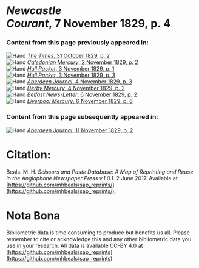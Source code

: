 # *Newcastle Courant*, 7 November 1829, p. 4  
  
### Content from this page previously appeared in:  
![Hand](http://scissorsandpaste.net/wp-content/uploads/2017/06/smallhandpointer.png) [*The Times*, 31 October 1829, p. 2](https://mhbeals.github.io/sap_html/The-Times/The-Times-31-October-1829-p-2)  
![Hand](http://scissorsandpaste.net/wp-content/uploads/2017/06/smallhandpointer.png) [*Caledonian Mercury*, 2 November 1829, p. 2](https://mhbeals.github.io/sap_html/Caledonian-Mercury/Caledonian-Mercury-2-November-1829-p-2)  
![Hand](http://scissorsandpaste.net/wp-content/uploads/2017/06/smallhandpointer.png) [*Hull Packet*, 3 November 1829, p. 1](https://mhbeals.github.io/sap_html/Hull-Packet/Hull-Packet-3-November-1829-p-1)  
![Hand](http://scissorsandpaste.net/wp-content/uploads/2017/06/smallhandpointer.png) [*Hull Packet*, 3 November 1829, p. 3](https://mhbeals.github.io/sap_html/Hull-Packet/Hull-Packet-3-November-1829-p-3)  
![Hand](http://scissorsandpaste.net/wp-content/uploads/2017/06/smallhandpointer.png) [*Aberdeen Journal*, 4 November 1829, p. 3](https://mhbeals.github.io/sap_html/Aberdeen-Journal/Aberdeen-Journal-4-November-1829-p-3)  
![Hand](http://scissorsandpaste.net/wp-content/uploads/2017/06/smallhandpointer.png) [*Derby Mercury*, 4 November 1829, p. 2](https://mhbeals.github.io/sap_html/Derby-Mercury/Derby-Mercury-4-November-1829-p-2)  
![Hand](http://scissorsandpaste.net/wp-content/uploads/2017/06/smallhandpointer.png) [*Belfast News-Letter*, 6 November 1829, p. 2](https://mhbeals.github.io/sap_html/Belfast-News-Letter/Belfast-News-Letter-6-November-1829-p-2)  
![Hand](http://scissorsandpaste.net/wp-content/uploads/2017/06/smallhandpointer.png) [*Liverpool Mercury*, 6 November 1829, p. 6](https://mhbeals.github.io/sap_html/Liverpool-Mercury/Liverpool-Mercury-6-November-1829-p-6)  
  
### Content from this page subsequently appeared in:  
![Hand](http://scissorsandpaste.net/wp-content/uploads/2017/06/smallhandpointer.png) [*Aberdeen Journal*, 11 November 1829, p. 2](https://mhbeals.github.io/sap_html/Aberdeen-Journal/Aberdeen-Journal-11-November-1829-p-2)  


# Citation: 

Beals. M. H. *Scissors and Paste Database: A Map of Reprinting and Reuse in the Anglophone Newspaper Press v.1.0.1.* 2 June 2017. Available at [https://github.com/mhbeals/sap_reprints/](https://github.com/mhbeals/sap_reprints/). 

# Nota Bona

Bibliometric data is time consuming to produce but benefits us all. Please remember to cite or acknowledge this and any other bibliometric data you use in your research. All data is available CC-BY 4.0 at [https://github.com/mhbeals/sap_reprints](https://github.com/mhbeals/sap_reprints)